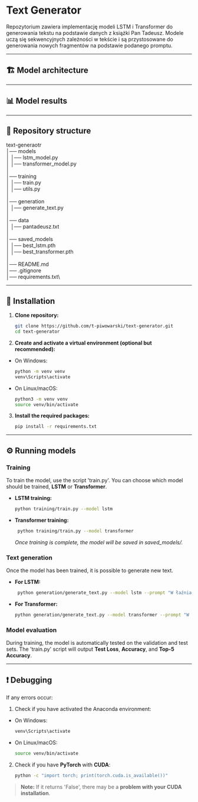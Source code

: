 # Text Generator

Repozytorium zawiera implementację modeli LSTM i Transformer do generowania tekstu na podstawie danych z książki Pan Tadeusz. Modele uczą się sekwencyjnych zależności w tekście i są przystosowane do generowania nowych fragmentów na podstawie podanego promptu.

---

## 🏗️ Model architecture

---

## 📊 Model results

---

## 📂 Repository structure

text-generaotr\
│── models\
│  │── lstm_model.py\
│  │── transformer_model.py\
│ \
│── training\
│  │── train.py\
│  │── utils.py\
│ \
│── generation\
│  │── generate_text.py\
│ \
│── data\
│  │── pantadeusz.txt\
│ \
│── saved_models\
│  │── best_lstm.pth\
│  │── best_transformer.pth\
│ \
│── README.md\
│── .gitignore\
│── requirements.txt\

---

## 🚀 Installation

1. **Clone repository:**

   ```bash
   git clone https://github.com/t-piwowarski/text-generator.git
   cd text-generator

2. **Create and activate a virtual environment (optional but recommended):**
   
- On Windows:
     
   ```bash
   python -m venv venv
   venv\Scripts\activate
   ```
   
- On Linux/macOS:
     
   ```bash
   python3 -m venv venv
   source venv/bin/activate
   ```

3. **Install the required packages:**
   
   ```bash
   pip install -r requirements.txt
   ```

---

## ⚙️ Running models

### Training

  To train the model, use the script 'train.py'. You can choose which model should be trained, **LSTM** or **Transformer**.

- **LSTM training:**
  
   ```bash
   python training/train.py --model lstm
   ```
   
- **Transformer training:**

  ```bash
   python training/train.py --model transformer
   ```

  *Once training is complete, the model will be saved in saved_models/.*

### Text generation

   Once the model has been trained, it is possible to generate new text.

- **For LSTM:**

  ```bash
   python generation/generate_text.py --model lstm --prompt "W łaźniach publicznych bywał rzadko:" --num_chars 400
   ```

- **For Transformer:**

   ```bash
   python generation/generate_text.py --model transformer --prompt "W łaźniach publicznych bywał rzadko:" --num_chars 400
   ```

### Model evaluation

   During training, the model is automatically tested on the validation and test sets. The 'train.py' script will output **Test Loss**, **Accuracy**, and **Top-5 Accuracy**.

---

## ❗ Debugging

   If any errors occur:

1. Check if you have activated the Anaconda environment:

- On Windows:
     
   ```bash
   venv\Scripts\activate
   ```
   
- On Linux/macOS:
     
   ```bash
   source venv/bin/activate
   ```

2. Check if you have **PyTorch** with **CUDA**:

      ```bash
   python -c "import torch; print(torch.cuda.is_available())"
   ```
      
> **Note:** If it returns 'False', there may be a **problem with your CUDA installation**.
